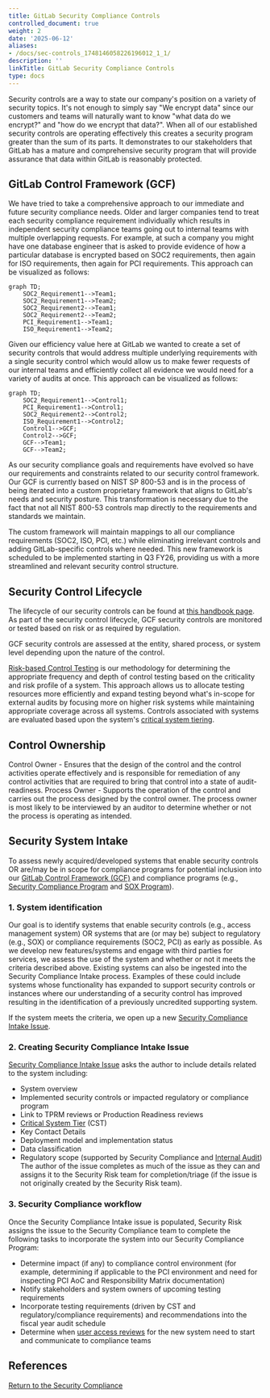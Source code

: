 ```yaml
---
title: GitLab Security Compliance Controls
controlled_document: true
weight: 2
date: '2025-06-12'
aliases:
- /docs/sec-controls_1748146058226196012_1_1/
description: ''
linkTitle: GitLab Security Compliance Controls
type: docs
---
```


Security controls are a way to state our company's position on a variety of security topics. It's not enough to simply say "We encrypt data" since our customers and teams will naturally want to know "what data do we encrypt?" and "how do we encrypt that data?". When all of our established security controls are operating effectively this creates a security program greater than the sum of its parts. It demonstrates to our stakeholders that GitLab has a mature and comprehensive security program that will provide assurance that data within GitLab is reasonably protected.

## GitLab Control Framework (GCF)

We have tried to take a comprehensive approach to our immediate and future security compliance needs. Older and larger companies tend to treat each security compliance requirement individually which results in independent security compliance teams going out to internal teams with multiple overlapping requests. For example, at such a company you might have one database engineer that is asked to provide evidence of how a particular database is encrypted based on SOC2 requirements, then again for ISO requirements, then again for PCI requirements. This approach can be visualized as follows:

```mermaid
graph TD;
    SOC2_Requirement1-->Team1;
    SOC2_Requirement1-->Team2;
    SOC2_Requirement2-->Team1;
    SOC2_Requirement2-->Team2;
    PCI_Requirement1-->Team1;
    ISO_Requirement1-->Team2;
```

Given our efficiency value here at GitLab we wanted to create a set of security controls that would address multiple underlying requirements with a single security control which would allow us to make fewer requests of our internal teams and efficiently collect all evidence we would need for a variety of audits at once. This approach can be visualized as follows:

```mermaid
graph TD;
    SOC2_Requirement1-->Control1;
    PCI_Requirement1-->Control1;
    SOC2_Requirement2-->Control2;
    ISO_Requirement1-->Control2;
    Control1-->GCF;
    Control2-->GCF;
    GCF-->Team1;
    GCF-->Team2;
```

As our security compliance goals and requirements have evolved so have our requirements and constraints related to our security control framework. Our GCF is currently based on NIST SP 800-53 and is in the process of being iterated into a custom proprietary framework that aligns to GitLab's needs and security posture. This transformation is necessary due to the fact that not all NIST 800-53 controls map directly to the requirements and standards we maintain. 

The custom framework will maintain mappings to all our compliance requirements (SOC2, ISO, PCI, etc.) while eliminating irrelevant controls and adding GitLab-specific controls where needed. This new framework is scheduled to be implemented starting in Q3 FY26, providing us with a more streamlined and relevant security control structure.

## Security Control Lifecycle

The lifecycle of our security controls can be found at [this handbook page](/handbook/security/security-assurance/security-compliance/security-control-lifecycle/). As part of the security control lifecycle, GCF security controls are monitored or tested based on risk or as required by regulation.

GCF security controls are assessed at the entity, shared process, or system level depending upon the nature of the control.

[Risk-based Control Testing](/handbook/security/security-assurance/security-compliance/risk-based-control-testing.md) is our methodology for determining the appropriate frequency and depth of control testing based on the criticality and risk profile of a system. This approach allows us to allocate testing resources more efficiently and expand testing beyond what's in-scope for external audits by focusing more on higher risk systems while maintaining appropriate coverage across all systems. Controls associated with systems are evaluated based upon the system's [critical system tiering](/handbook/security/security-assurance/security-risk/storm-program/critical-systems/). 

## Control Ownership

Control Owner - Ensures that the design of the control and the control activities operate effectively and is responsible for remediation of any control activities that are required to bring that control into a state of audit-readiness.
Process Owner - Supports the operation of the control and carries out the process designed by the control owner. The process owner is most likely to be interviewed by an auditor to determine whether or not the process is operating as intended.

## Security System Intake

To assess newly acquired/developed systems that enable security controls OR are/may be in scope for compliance programs for potential inclusion into our [GitLab Control Framework (GCF)](/handbook/security/security-assurance/security-compliance/sec-controls/#gitlab-control-framework-gcf) and compliance programs  (e.g., [Security Compliance Program](/handbook/security/security-assurance/#i-classfab-fa-gitlab-fa-fw-stylefont-size85em-aria-hiddentruei-core-competencies) and [SOX Program](https://internal.gitlab.com/handbook/internal-audit/sarbanes-oxley/)).

### 1. System identification

Our goal is to identify systems that enable security controls (e.g., access management system) OR systems that are (or may be) subject to regulatory (e.g., SOX) or compliance requirements (SOC2, PCI) as early as possible. As we develop new features/systems and engage with third parties for services, we assess the use of the system and whether or not it meets the criteria described above. Existing systems can also be ingested into the Security Compliance Intake process. Examples of these could include systems whose functionality has expanded to support security controls or instances where our understanding of a security control has improved resulting in the identification of a previously uncredited supporting system.

If the system meets the criteria, we open up a new [Security Compliance Intake Issue](https://gitlab.com/gitlab-com/gl-security/security-assurance/security-compliance-commercial-and-dedicated/security-compliance-intake/-/issues/new?issue[title]=System%20Intake:%20%5BSystem%20Name%20FY2%23%20Q%23%5D&issuable_template=intakeform).

### 2. Creating Security Compliance Intake Issue

[Security Compliance Intake Issue](https://gitlab.com/gitlab-com/gl-security/security-assurance/security-compliance-commercial-and-dedicated/security-compliance-intake/-/issues/new?issue[title]=System%20Intake:%20%5BSystem%20Name%20FY2%23%20Q%23%5D&issuable_template=intakeform) asks the author to include details related to the system including:

- System overview
- Implemented security controls or impacted regulatory or compliance program
- Link to TPRM reviews or Production Readiness reviews
- [Critical System Tier](/handbook/security/security-assurance/security-risk/storm-program/critical-systems/) (CST)
- Key Contact Details
- Deployment model and implementation status
- Data classification
- Regulatory scope (supported by Security Compliance and [Internal Audit](https://internal.gitlab.com/handbook/internal-audit/))
The author of the issue completes as much of the issue as they can and assigns it to the Security Risk team for completion/triage (if the issue is not originally created by the Security Risk team).

### 3. Security Compliance workflow

Once the Security Compliance Intake issue is populated, Security Risk assigns the issue to the Security Compliance team to complete the following tasks to incorporate the system into our Security Compliance Program:

- Determine impact (if any) to compliance control environment (for example, determining if applicable to the PCI environment and need for inspecting PCI AoC and Responsibility Matrix documentation)
- Notify stakeholders and system owners of upcoming testing requirements
- Incorporate testing requirements (driven by CST and regulatory/compliance requirements) and recommendations into the fiscal year audit schedule
- Determine when [user access reviews](/handbook/security/security-assurance/security-compliance/access-reviews/) for the new system need to start and communicate to compliance teams

## References

<a href="../security-compliance/" class="btn bg-primary text-white btn-lg">Return to the Security Compliance</a>
